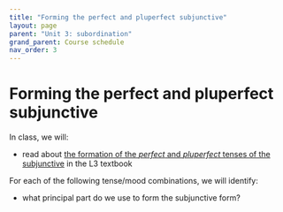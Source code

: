 ```yaml
---
title: "Forming the perfect and pluperfect subjunctive"
layout: page
parent: "Unit 3: subordination"
grand_parent: Course schedule
nav_order: 3
---
```



# Forming the perfect and pluperfect subjunctive


In class, we will:

- read about [the formation of the *perfect* and *pluperfect* tenses of the subjunctive](https://lingualatina.github.io/textbook/presentation/07-subjunctive/) in the L3 textbook

For each of the following tense/mood combinations, we will identify:

- what principal part do we use to form the subjunctive form?
